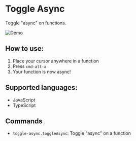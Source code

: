 # Toggle Async

Toggle "async" on functions.

![Demo](misc/screencast.gif)

## How to use:

1.  Place your cursor anywhere in a function
2.  Press `cmd-alt-a`
3.  Your function is now async!

## Supported languages:

-   JavaScript
-   TypeScript

## Commands

-   `toggle-async.toggleAsync`: Toggle "async" on a function
